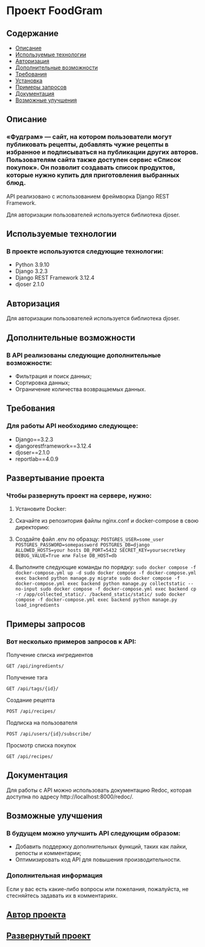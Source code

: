 # Проект FoodGram

## Содержание
+ [Описание](#описание)
+ [Используемые технологии](#используемые-технологии)
+ [Авторизация](#авторизация)
+ [Дополнительные возможности](#дополнительные-возможности)
+ [Требования](#требования)
+ [Установка](#установка)
+ [Примеры запросов](#примеры-запросов)
+ [Документация](#документация)
+ [Возможные улучшения](#возможные-улучшения)

## Описание 

### «Фудграм» — сайт, на котором пользователи могут публиковать рецепты, добавлять чужие рецепты в избранное и подписываться на публикации других авторов. Пользователям сайта также доступен сервис «Список покупок». Он позволит создавать список продуктов, которые нужно купить для приготовления выбранных блюд.

API реализовано с использованием фреймворка Django REST Framework. 

Для авторизации пользователей используется библиотека djoser.


## Используемые технологии

### В проекте используются следующие технологии:

+ Python 3.9.10
+ Django 3.2.3
+ Django REST Framework 3.12.4
+ djoser 2.1.0


## Авторизация

Для авторизации пользователей используется библиотека djoser. 

## Дополнительные возможности

### В API реализованы следующие дополнительные возможности:

+ Фильтрация и поиск данных;
+ Сортировка данных;
+ Ограничение количества возвращаемых данных.


## Требования

### Для работы API необходимо следующее:

+ Django==3.2.3
+ djangorestframework==3.12.4
+ djoser==2.1.0
+ reportlab==4.0.9


## Развертывание проекта

### Чтобы развернуть проект на сервере, нужно:

1. Установите Docker:
   
2. Скачайте из репозитория файлы nginx.conf и docker-compose в свою директорию:

3. Создайте файл .env по образцу:
`
  POSTGRES_USER=some_user
  POSTGRES_PASSWORD=somepassword
  POSTGRES_DB=django
  ALLOWED_HOSTS=your hosts
  DB_PORT=5432
  SECRET_KEY=yoursecretkey
  DEBUG_VALUE=True или False
  DB_HOST=db
`
4. Выполните следующие команды по порядку:
`
  sudo docker compose -f docker-compose.yml up -d
  sudo docker compose -f docker-compose.yml exec backend python manage.py migrate
  sudo docker compose -f docker-compose.yml exec backend python manage.py collectstatic --no-input
  sudo docker compose -f docker-compose.yml exec backend cp -r /app/collected_static/. /backend_static/static/
  sudo docker compose -f docker-compose.yml exec backend python manage.py load_ingredients
`


## Примеры запросов

### Вот несколько примеров запросов к API:

Получение списка ингредиентов
```
GET /api/ingredients/

```
Получение тэга
```
GET /api/tags/{id}/
```
Создание рецепта
```
POST /api/recipes/
```
Подписка на пользователя
```
POST /api/users/{id}/subscribe/
```
Просмотр списка покупок
```
GET /api/recipes/
```

## Документация

Для работы с API можно использовать документацию Redoc, которая доступна по адресу http://localhost:8000/redoc/.


## Возможные улучшения

### В будущем можно улучшить API следующим образом:

+ Добавить поддержку дополнительных функций, таких как лайки, репосты и комментарии;
+ Оптимизировать код API для повышения производительности.


### Дополнительная информация

Если у вас есть какие-либо вопросы или пожелания, пожалуйста, не стесняйтесь задавать их в комментариях.

## [Автор проекта](https://github.com/ANew0ne)
## [Развернутый проект](https://foodgramm.zapto.org/)
